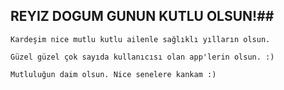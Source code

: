 
## REYIZ DOGUM GUNUN KUTLU OLSUN!##


  

    Kardeşim nice mutlu kutlu ailenle sağlıklı yılların olsun.
    
    Güzel güzel çok sayıda kullanıcısı olan app'lerin olsun. :)
    
    Mutluluğun daim olsun. Nice senelere kankam :)


